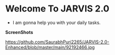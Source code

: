 
# Welcome To JARVIS 2.0

- I am gonna help you with your daily tasks.

**ScreenShots**

https://github.com/SaurabhPuri2265/JARVIS-2.0-Enhanced/blob/master/main/92192466.jpg

